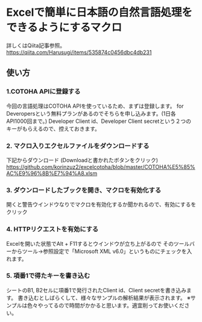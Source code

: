 # Excelで簡単に日本語の自然言語処理をできるようにするマクロ

詳しくはQiita記事参照。
https://qiita.com/Harusugi/items/535874c0456dbc4db231

## 使い方
### 1.COTOHA APIに登録する
今回の言語処理はCOTOHA APIを使っているため、まずは登録します。
for Deveropersという無料プランがあるのでそちらを申し込みます。(1日各API1000回まで。)
Developer Client id、Developer Client secretという２つのキーがもらえるので、控えておきます。

### 2. マクロ入りエクセルファイルをダウンロードする
下記からダウンロード (Downloadと書かれたボタンをクリック)
https://github.com/korinzuz2/excelcotoha/blob/master/COTOHA%E5%85%AC%E9%96%8B%E7%94%A8.xlsm

### 3. ダウンロードしたブックを開き、マクロを有効化する
開くと警告ウインドウなりでマクロを有効化するか聞かれるので、有効にするをクリック

### 4. HTTPリクエストを有効にする
Excelを開いた状態でAlt + F11するとウインドウが立ち上がるので
そのツールバーからツール→参照設定で「Microsoft XML v6.0」というものにチェックを入れます。

### 5. 項番1で得たキーを書き込む
シートのB1, B2セルに項番1で発行されたClient id、Client secretを書き込みます。
書き込むとしばらくして、様々なサンプルの解析結果が表示されます。
※サンプルは色々やってるので時間がかかると思います。適宜削ってお使いください。

